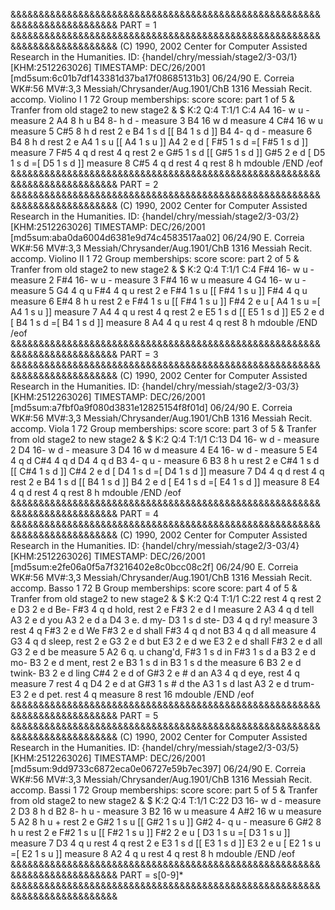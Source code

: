 &&&&&&&&&&&&&&&&&&&&&&&&&&&&&&&&&&&&&&&&&&&&&&&&&&&&&&&&&&&&&&&&&&&&&&&&&&
PART = 1
&&&&&&&&&&&&&&&&&&&&&&&&&&&&&&&&&&&&&&&&&&&&&&&&&&&&&&&&&&&&&&&&&&&&&&&&&&
(C) 1990, 2002 Center for Computer Assisted Research in the Humanities.
ID: {handel/chry/messiah/stage2/3-03/1} [KHM:2512263026]
TIMESTAMP: DEC/26/2001 [md5sum:6c01b7df143381d37ba17f08685131b3]
06/24/90 E. Correia
WK#:56        MV#:3,3
Messiah/Chrysander/Aug.1901/ChB 1316
Messiah
Recit. accomp.
Violino I
1 72
Group memberships: score
score: part 1 of 5
&
Tranfer from old stage2 to new stage2
&
$ K:2   Q:4   T:1/1   C:4
A4    16-       w     u        -
measure 2
A4     8        h     u
B4     8-       h     d        -
measure 3
B4    16        w     d
measure 4
C#4   16        w     u
measure 5
C#5    8        h     d
rest   2        e
B4     1        s     d  [[
B4     1        s     d  ]]
B4     4-       q     d        -
measure 6
B4     8        h     d
rest   2        e
A4     1        s     u  [[
A4     1        s     u  ]]
A4     2        e     d  [
F#5    1        s     d  =[
F#5    1        s     d  ]]
measure 7
F#5    4        q     d
rest   4        q
rest   2        e
G#5    1        s     d  [[
G#5    1        s     d  ]]
G#5    2        e     d  [
D5     1        s     d  =[
D5     1        s     d  ]]
measure 8
C#5    4        q     d
rest   4        q
rest   8        h
mdouble
/END
/eof
&&&&&&&&&&&&&&&&&&&&&&&&&&&&&&&&&&&&&&&&&&&&&&&&&&&&&&&&&&&&&&&&&&&&&&&&&&
PART = 2
&&&&&&&&&&&&&&&&&&&&&&&&&&&&&&&&&&&&&&&&&&&&&&&&&&&&&&&&&&&&&&&&&&&&&&&&&&
(C) 1990, 2002 Center for Computer Assisted Research in the Humanities.
ID: {handel/chry/messiah/stage2/3-03/2} [KHM:2512263026]
TIMESTAMP: DEC/26/2001 [md5sum:aba0da6004d6381e9d74c4583517aa02]
06/24/90 E. Correia
WK#:56        MV#:3,3
Messiah/Chrysander/Aug.1901/ChB 1316
Messiah
Recit. accomp.
Violino II
1 72
Group memberships: score
score: part 2 of 5
&
Tranfer from old stage2 to new stage2
&
$ K:2   Q:4   T:1/1   C:4
F#4   16-       w     u        -
measure 2
F#4   16-       w     u        -
measure 3
F#4   16        w     u
measure 4
G4    16-       w     u        -
measure 5
G4     4        q     u
F#4    4        q     u
rest   2        e
F#4    1        s     u  [[
F#4    1        s     u  ]]
F#4    4        q     u
measure 6
E#4    8        h     u
rest   2        e
F#4    1        s     u  [[
F#4    1        s     u  ]]
F#4    2        e     u  [
A4     1        s     u  =[
A4     1        s     u  ]]
measure 7
A4     4        q     u
rest   4        q
rest   2        e
E5     1        s     d  [[
E5     1        s     d  ]]
E5     2        e     d  [
B4     1        s     d  =[
B4     1        s     d  ]]
measure 8
A4     4        q     u
rest   4        q
rest   8        h
mdouble
/END
/eof
&&&&&&&&&&&&&&&&&&&&&&&&&&&&&&&&&&&&&&&&&&&&&&&&&&&&&&&&&&&&&&&&&&&&&&&&&&
PART = 3
&&&&&&&&&&&&&&&&&&&&&&&&&&&&&&&&&&&&&&&&&&&&&&&&&&&&&&&&&&&&&&&&&&&&&&&&&&
(C) 1990, 2002 Center for Computer Assisted Research in the Humanities.
ID: {handel/chry/messiah/stage2/3-03/3} [KHM:2512263026]
TIMESTAMP: DEC/26/2001 [md5sum:a7fbf0a9f080d3831e12825154f8f01d]
06/24/90 E. Correia
WK#:56        MV#:3,3
Messiah/Chrysander/Aug.1901/ChB 1316
Messiah
Recit. accomp.
Viola
1 72
Group memberships: score
score: part 3 of 5
&
Tranfer from old stage2 to new stage2
&
$ K:2   Q:4   T:1/1   C:13
D4    16-       w     d        -
measure 2
D4    16-       w     d        -
measure 3
D4    16        w     d
measure 4
E4    16-       w     d        -
measure 5
E4     4        q     d
C#4    4        q     d
D4     4        q     d
B3     4-       q     u        -
measure 6
B3     8        h     u
rest   2        e
C#4    1        s     d  [[
C#4    1        s     d  ]]
C#4    2        e     d  [
D4     1        s     d  =[
D4     1        s     d  ]]
measure 7
D4     4        q     d
rest   4        q
rest   2        e
B4     1        s     d  [[
B4     1        s     d  ]]
B4     2        e     d  [
E4     1        s     d  =[
E4     1        s     d  ]]
measure 8
E4     4        q     d
rest   4        q
rest   8        h
mdouble
/END
/eof
&&&&&&&&&&&&&&&&&&&&&&&&&&&&&&&&&&&&&&&&&&&&&&&&&&&&&&&&&&&&&&&&&&&&&&&&&&
PART = 4
&&&&&&&&&&&&&&&&&&&&&&&&&&&&&&&&&&&&&&&&&&&&&&&&&&&&&&&&&&&&&&&&&&&&&&&&&&
(C) 1990, 2002 Center for Computer Assisted Research in the Humanities.
ID: {handel/chry/messiah/stage2/3-03/4} [KHM:2512263026]
TIMESTAMP: DEC/26/2001 [md5sum:e2fe06a0f5a7f3216402e8c0bcc08c2f]
06/24/90 E. Correia
WK#:56        MV#:3,3
Messiah/Chrysander/Aug.1901/ChB 1316
Messiah
Recit. accomp.
Basso
1 72 B
Group memberships: score
score: part 4 of 5
&
Tranfer from old stage2 to new stage2
&
$ K:2   Q:4   T:1/1   C:22
rest   4        q
rest   2        e
D3     2        e     d                    Be-
F#3    4        q     d                    hold,
rest   2        e
F#3    2        e     d                    I
measure 2
A3     4        q     d                    tell
A3     2        e     d                    you
A3     2        e     d                    a
D4     3        e.    d                    my-
D3     1        s     d                    ste-
D3     4        q     d                    ry!
measure 3
rest   4        q
F#3    2        e     d                    We
F#3    2        e     d                    shall
F#3    4        q     d                    not
B3     4        q     d                    all
measure 4
G3     4        q     d                    sleep,
rest   2        e
G3     2        e     d                    but
E3     2        e     d                    we
E3     2        e     d                    shall
F#3    2        e     d                    all
G3     2        e     d                    be
measure 5
A2     6        q.    u                    chang'd,
F#3    1        s     d                    in
F#3    1        s     d                    a
B3     2        e     d                    mo-
B3     2        e     d                    ment,
rest   2        e
B3     1        s     d                    in
B3     1        s     d                    the
measure 6
B3     2        e     d                    twink-
B3     2        e     d                    ling
C#4    2        e     d                    of
G#3    2        e #   d                    an
A3     4        q     d                    eye,
rest   4        q
measure 7
rest   4        q
D4     2        e     d                    at
G#3    1        s #   d                    the
A3     1        s     d                    last
A3     2        e     d                    trum-
E3     2        e     d                    pet.
rest   4        q
measure 8
rest  16
mdouble
/END
/eof
&&&&&&&&&&&&&&&&&&&&&&&&&&&&&&&&&&&&&&&&&&&&&&&&&&&&&&&&&&&&&&&&&&&&&&&&&&
PART = 5
&&&&&&&&&&&&&&&&&&&&&&&&&&&&&&&&&&&&&&&&&&&&&&&&&&&&&&&&&&&&&&&&&&&&&&&&&&
(C) 1990, 2002 Center for Computer Assisted Research in the Humanities.
ID: {handel/chry/messiah/stage2/3-03/5} [KHM:2512263026]
TIMESTAMP: DEC/26/2001 [md5sum:9dd9733c6872eca0e06727e59b7ec397]
06/24/90 E. Correia
WK#:56        MV#:3,3
Messiah/Chrysander/Aug.1901/ChB 1316
Messiah
Recit. accomp.
Bassi
1 72
Group memberships: score
score: part 5 of 5
&
Tranfer from old stage2 to new stage2
&
$ K:2   Q:4   T:1/1   C:22
D3    16-       w     d        -
measure 2
D3     8        h     d
B2     8-       h     u        -
measure 3
B2    16        w     u
measure 4
A#2   16        w     u
measure 5
A2     8        h     u         +
rest   2        e
G#2    1        s     u  [[
G#2    1        s     u  ]]
G#2    4-       q     u        -
measure 6
G#2    8        h     u
rest   2        e
F#2    1        s     u  [[
F#2    1        s     u  ]]
F#2    2        e     u  [
D3     1        s     u  =[
D3     1        s     u  ]]
measure 7
D3     4        q     u
rest   4        q
rest   2        e
E3     1        s     d  [[
E3     1        s     d  ]]
E3     2        e     u  [
E2     1        s     u  =[
E2     1        s     u  ]]
measure 8
A2     4        q     u
rest   4        q
rest   8        h
mdouble
/END
/eof
&&&&&&&&&&&&&&&&&&&&&&&&&&&&&&&&&&&&&&&&&&&&&&&&&&&&&&&&&&&&&&&&&&&&&&&&&&
PART = s[0-9]*
&&&&&&&&&&&&&&&&&&&&&&&&&&&&&&&&&&&&&&&&&&&&&&&&&&&&&&&&&&&&&&&&&&&&&&&&&&

